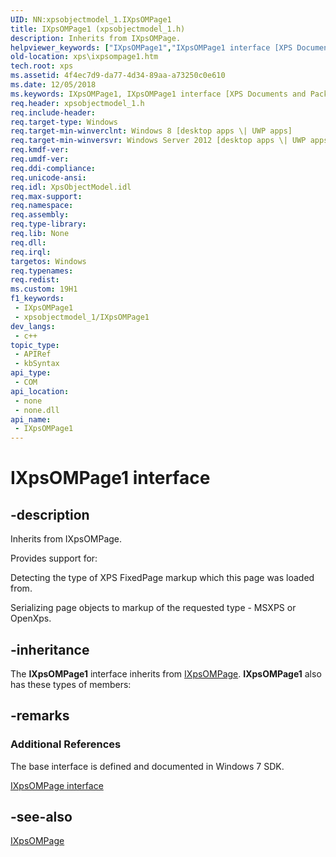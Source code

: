 ```yaml
---
UID: NN:xpsobjectmodel_1.IXpsOMPage1
title: IXpsOMPage1 (xpsobjectmodel_1.h)
description: Inherits from IXpsOMPage.
helpviewer_keywords: ["IXpsOMPage1","IXpsOMPage1 interface [XPS Documents and Packaging]","IXpsOMPage1 interface [XPS Documents and Packaging]","described","xps.ixpsompage1","xpsobjectmodel_1/IXpsOMPage1"]
old-location: xps\ixpsompage1.htm
tech.root: xps
ms.assetid: 4f4ec7d9-da77-4d34-89aa-a73250c0e610
ms.date: 12/05/2018
ms.keywords: IXpsOMPage1, IXpsOMPage1 interface [XPS Documents and Packaging], IXpsOMPage1 interface [XPS Documents and Packaging],described, xps.ixpsompage1, xpsobjectmodel_1/IXpsOMPage1
req.header: xpsobjectmodel_1.h
req.include-header: 
req.target-type: Windows
req.target-min-winverclnt: Windows 8 [desktop apps \| UWP apps]
req.target-min-winversvr: Windows Server 2012 [desktop apps \| UWP apps]
req.kmdf-ver: 
req.umdf-ver: 
req.ddi-compliance: 
req.unicode-ansi: 
req.idl: XpsObjectModel.idl
req.max-support: 
req.namespace: 
req.assembly: 
req.type-library: 
req.lib: None
req.dll: 
req.irql: 
targetos: Windows
req.typenames: 
req.redist: 
ms.custom: 19H1
f1_keywords:
 - IXpsOMPage1
 - xpsobjectmodel_1/IXpsOMPage1
dev_langs:
 - c++
topic_type:
 - APIRef
 - kbSyntax
api_type:
 - COM
api_location:
 - none
 - none.dll
api_name:
 - IXpsOMPage1
---
```


# IXpsOMPage1 interface


## -description

Inherits from IXpsOMPage. 

Provides support for:

Detecting the type of XPS FixedPage markup which this page was loaded from.

Serializing page objects to markup of the requested type - MSXPS or OpenXps.

## -inheritance

The <b>IXpsOMPage1</b> interface inherits from <a href="/windows/desktop/api/xpsobjectmodel/nn-xpsobjectmodel-ixpsompage">IXpsOMPage</a>. <b>IXpsOMPage1</b> also has these types of members:

## -remarks

<h3><a id="Additional_References"></a><a id="additional_references"></a><a id="ADDITIONAL_REFERENCES"></a>Additional References</h3>
The base interface is defined and documented in Windows 7 SDK.

[IXpsOMPage interface](/windows/win32/api/xpsobjectmodel/nn-xpsobjectmodel-ixpsompage)

## -see-also

<a href="/windows/desktop/api/xpsobjectmodel/nn-xpsobjectmodel-ixpsompage">IXpsOMPage</a>
